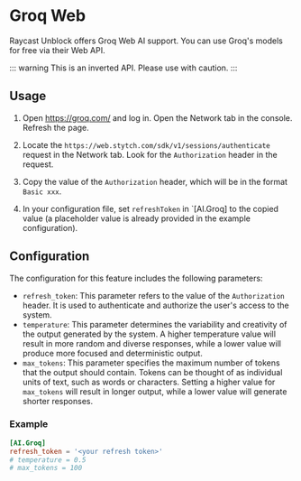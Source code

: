# Groq Web <Badge type="tip" text="^0.4.0-beta.0" />

Raycast Unblock offers Groq Web AI support. You can use Groq's models for free via their Web API.

::: warning
This is an inverted API. Please use with caution.
:::

## Usage

1. Open https://groq.com/ and log in. Open the Network tab in the console. Refresh the page.

2. Locate the `https://web.stytch.com/sdk/v1/sessions/authenticate` request in the Network tab. Look for the `Authorization` header in the request.

3. Copy the value of the `Authorization` header, which will be in the format `Basic xxx`.

4. In your configuration file, set `refreshToken` in `[AI.Groq] to the copied value (a placeholder value is already provided in the example configuration).

## Configuration

The configuration for this feature includes the following parameters:

-  `refresh_token`: This parameter refers to the value of the `Authorization` header. It is used to authenticate and authorize the user's access to the system.
-  `temperature`: This parameter determines the variability and creativity of the output generated by the system. A higher temperature value will result in more random and diverse responses, while a lower value will produce more focused and deterministic output.
-  `max_tokens`: This parameter specifies the maximum number of tokens that the output should contain. Tokens can be thought of as individual units of text, such as words or characters. Setting a higher value for `max_tokens` will result in longer output, while a lower value will generate shorter responses.

### Example

```toml
[AI.Groq]
refresh_token = '<your refresh token>'
# temperature = 0.5
# max_tokens = 100
```
